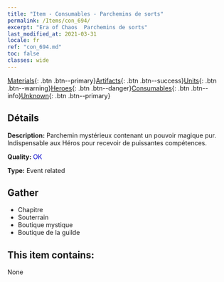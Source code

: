 ```yaml
---
title: "Item - Consumables - Parchemins de sorts"
permalink: /Items/con_694/
excerpt: "Era of Chaos  Parchemins de sorts"
last_modified_at: 2021-03-31
locale: fr
ref: "con_694.md"
toc: false
classes: wide
---
```

 [Materials](/fr/Items/){: .btn .btn--primary}[Artifacts](/fr/Items/Artifacts/){: .btn .btn--success}[Units](/fr/Items/Units/){: .btn .btn--warning}[Heroes](/fr/Items/Heroes/){: .btn .btn--danger}[Consumables](/fr/Items/Consumables/){: .btn .btn--info}[Unknown](/fr/Items/Unknown/){: .btn .btn--primary}

## Détails
 **Description:** Parchemin mystérieux contenant un pouvoir magique pur. Indispensable aux Héros pour recevoir de puissantes compétences.

 **Quality:** <span style="color: #0000CD">OK</span>

 **Type:** Event related

## Gather

*    Chapitre 
*    Souterrain 
*    Boutique mystique 
*    Boutique de la guilde 

## This item contains:

  None

